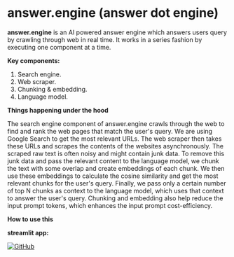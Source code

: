 # answer.engine (answer dot engine)

**answer.engine** is an AI powered answer engine which answers users query by crawling through web in real time. It works in a series fashion by executing one component at a time.

**Key components:**
1. Search engine.
2. Web scraper.
3. Chunking & embedding.
4. Language model.

**Things happening under the hood**

The search engine component of answer.engine crawls through the web to find and rank the web pages that match the user's query. We are using Google Search to get the most relevant URLs. The web scraper then takes these URLs and scrapes the contents of the websites asynchronously. The scraped raw text is often noisy and might contain junk data. To remove this junk data and pass the relevant content to the language model, we chunk the text with some overlap and create embeddings of each chunk. We then use these embeddings to calculate the cosine similarity and get the most relevant chunks for the user's query. Finally, we pass only a certain number of top N chunks as context to the language model, which uses that context to answer the user's query. Chunking and embedding also help reduce the input prompt tokens, which enhances the input prompt cost-efficiency.

**How to use this**

**streamlit app:** 

[![GitHub](https://github.githubassets.com/images/modules/logos_page/GitHub-Mark.png)](https://github.com/jagadeeshjr5)
